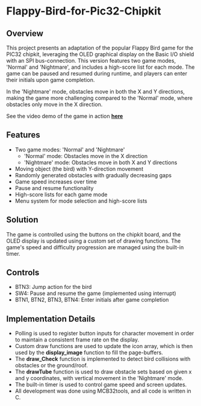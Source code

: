 # Flappy-Bird-for-Pic32-Chipkit

## Overview

This project presents an adaptation of the popular Flappy Bird game for the PIC32 chipkit, leveraging the OLED graphical display on the Basic I/O shield with an SPI bus-connection. This version features two game modes, 'Normal' and 'Nightmare', and includes a high-score list for each mode. The game can be paused and resumed during runtime, and players can enter their initials upon game completion.

In the 'Nightmare' mode, obstacles move in both the X and Y directions, making the game more challenging compared to the 'Normal' mode, where obstacles only move in the X direction.

See the video demo of the game in action [**here**](video/Demo.mp4)

## Features

* Two game modes: 'Normal' and 'Nightmare'
  - 'Normal' mode: Obstacles move in the X direction
  - 'Nightmare' mode: Obstacles move in both X and Y directions
* Moving object (the bird) with Y-direction movement
* Randomly generated obstacles with gradually decreasing gaps
* Game speed increases over time
* Pause and resume functionality
* High-score lists for each game mode
* Menu system for mode selection and high-score lists

## Solution

The game is controlled using the buttons on the chipkit board, and the OLED display is updated using a custom set of drawing functions. The game's speed and difficulty progression are managed using the built-in timer.

## Controls

* BTN3: Jump action for the bird
* SW4: Pause and resume the game (implemented using interrupt)
* BTN1, BTN2, BTN3, BTN4: Enter initials after game completion

## Implementation Details

* Polling is used to register button inputs for character movement in order to maintain a consistent frame rate on the display.
* Custom draw functions are used to update the icon array, which is then used by the **display_image** function to fill the page-buffers.
* The **draw_Check** function is implemented to detect bird collisions with obstacles or the ground/roof.
* The **drawTube** function is used to draw obstacle sets based on given x and y coordinates, with vertical movement in the 'Nightmare' mode.
* The built-in timer is used to control game speed and screen updates.
* All development was done using MCB32tools, and all code is written in C.
